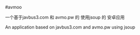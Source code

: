 #avmoo

一个基于javbus3.com 和 avmo.pw 的 使用jsoup 的 安卓应用

An application based on javbus3.com and avmo.pw using jsoup


